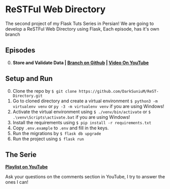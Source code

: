 # ReSTFul Web Directory
The second project of my Flask Tuts Series in Persian!
We are going to develop a ReSTFul Web Directory using Flask, Each episode, has it's own branch

## Episodes
0. **Store and Validate Data | [Branch on Github](https://github.com/DarkSuniuM/ReST-Directory/tree/00-Store_and_Validate_Data) | [Video On YouTube](https://youtu.be/iTGYOw2obes)**



## Setup and Run
0. Clone the repo by `$ git clone https://github.com/DarkSuniuM/ReST-Directory.git`
0. Go to cloned directory and create a virtual environment `$ python3 -m virtualenv venv` or `py -3 -m virtualenv venv` if you are using Windows!
0. Activate the virtual environment using `$ ./venv/bin/activate` or `$ .\venv\Scripts\activate.bat` if you are using Windows!
0. Install the requirements using `$ pip install -r requirements.txt`
0. Copy `.env.example` to  `.env` and fill in the keys.
0. Run the migrations by `$ flask db upgrade`
0. Run the project using `$ flask run`

## The Serie
**[Playlist on YouTube](https://www.youtube.com/playlist?list=PLdUn5H7OTUk1WYCrDJpNGpJ2GFWd7yZaw)**

Ask your questions on the comments section in YouTube, I try to answer the ones I can!
